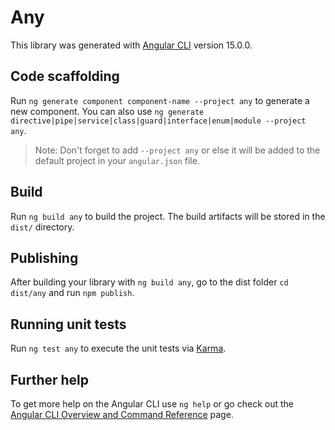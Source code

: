 # Any

This library was generated with [Angular CLI](https://github.com/angular/angular-cli) version 15.0.0.

## Code scaffolding

Run `ng generate component component-name --project any` to generate a new component. You can also use `ng generate directive|pipe|service|class|guard|interface|enum|module --project any`.
> Note: Don't forget to add `--project any` or else it will be added to the default project in your `angular.json` file. 

## Build

Run `ng build any` to build the project. The build artifacts will be stored in the `dist/` directory.

## Publishing

After building your library with `ng build any`, go to the dist folder `cd dist/any` and run `npm publish`.

## Running unit tests

Run `ng test any` to execute the unit tests via [Karma](https://karma-runner.github.io).

## Further help

To get more help on the Angular CLI use `ng help` or go check out the [Angular CLI Overview and Command Reference](https://angular.io/cli) page.
